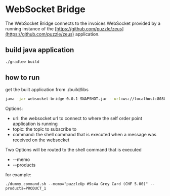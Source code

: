 # WebSocket Bridge

The WebSocket Bridge connects to the invoices WebSocket provided by a running instance of the
[https://github.com/puzzle/zeus](https://github.com/puzzle/zeus) application.

## build java application
```bash
./gradlew build
```

## how to run

get the built application from ./build/libs

```bash
java -jar websocket-bridge-0.0.1-SNAPSHOT.jar --url=ws://localhost:8080/websocket/invoice?access_token= --topic=/topic/invoice --command=./dummy_command.sh
```

Options:

* url: the websocket url to connect to where the self order point application is running
* topic: the topic to subscribe to
* command: the shell command that is executed when a message was received on the websocket

Two Options will be routed to the shell command that is executed

* --memo
* --products

for example:
```
./dummy_command.sh --memo="puzzleUp #9c4a Grey Card (CHF 5.00)" --products=PRODUCT_1
```